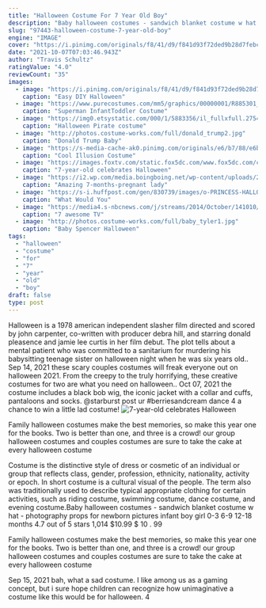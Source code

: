 ```yaml
---
title: "Halloween Costume For 7 Year Old Boy"
description: "Baby halloween costumes - sandwich blanket costume w hat - photography props for newborn pictures infant boy girl 0-3 6-9 12-18 months 4.7 out of 5 stars 1,014 $10.99 $ 10 . 99"
slug: "97443-halloween-costume-7-year-old-boy"
engine: "IMAGE"
cover: "https://i.pinimg.com/originals/f8/41/d9/f841d93f72ded9b28d7febc1508a5486.jpg"
date: "2021-10-07T07:03:46.943Z"
author: "Travis Schultz"
ratingValue: "4.0"
reviewCount: "35"
images:
  - image: "https://i.pinimg.com/originals/f8/41/d9/f841d93f72ded9b28d7febc1508a5486.jpg"
    caption: "Easy DIY Halloween"
  - image: "https://www.purecostumes.com/mm5/graphics/00000001/R885301_full_1.jpg"
    caption: "Superman InfantToddler Costume"
  - image: "https://img0.etsystatic.com/000/1/5883356/il_fullxfull.275402684.jpg"
    caption: "Halloween Pirate costume"
  - image: "http://photos.costume-works.com/full/donald_trump2.jpg"
    caption: "Donald Trump Baby"
  - image: "https://s-media-cache-ak0.pinimg.com/originals/e6/b7/88/e6b788632351f2a9d00d2c32871fe43b.jpg"
    caption: "Cool Illusion Costume"
  - image: "https://images.foxtv.com/static.fox5dc.com/www.fox5dc.com/content/uploads/2020/10/1280/720/Lion-King-costume.jpg?ve=1&tl=1"
    caption: "7-year-old celebrates Halloween"
  - image: "https://i2.wp.com/media.boingboing.net/wp-content/uploads/2019/10/fatthorrrr.jpg?fit=800%2C500&ssl=1"
    caption: "Amazing 7-months-pregnant lady"
  - image: "https://s-i.huffpost.com/gen/830739/images/o-PRINCESS-HALLOWEEN-facebook.jpg"
    caption: "What Would You"
  - image: "https://media4.s-nbcnews.com/j/streams/2014/October/141010/2D274906975126-flor-progressive-2.today-inline-large.jpg"
    caption: "7 awesome TV"
  - image: "http://photos.costume-works.com/full/baby_tyler1.jpg"
    caption: "Baby Spencer Halloween"
tags:
  - "halloween"
  - "costume"
  - "for"
  - "7"
  - "year"
  - "old"
  - "boy"
draft: false
type: post
---
```


Halloween is a 1978 american independent slasher film directed and scored by john carpenter, co-written with producer debra hill, and starring donald pleasence and jamie lee curtis in her film debut. The plot tells about a mental patient who was committed to a sanitarium for murdering his babysitting teenage sister on halloween night when he was six years old.. Sep 14, 2021 these scary couples costumes will freak everyone out on halloween 2021. From the creepy to the truly horrifying, these creative costumes for two are what you need on halloween.. Oct 07, 2021 the costume includes a black bob wig, the iconic jacket with a collar and cuffs, pantaloons and socks. @starburst post ur #berriesandcream dance 4 a chance to win a little lad costume!
![7-year-old celebrates Halloween](https://images.foxtv.com/static.fox5dc.com/www.fox5dc.com/content/uploads/2020/10/1280/720/Lion-King-costume.jpg?ve=1&tl=1 "7-year-old celebrates Halloween")

Family halloween costumes make the best memories, so make this year one for the books. Two is better than one, and three is a crowd! our group halloween costumes and couples costumes are sure to take the cake at every halloween costume
<!--inArticleAds-->

<!--galleryOne-->

Costume is the distinctive style of dress or cosmetic of an individual or group that reflects class, gender, profession, ethnicity, nationality, activity or epoch. In short costume is a cultural visual of the people. The term also was traditionally used to describe typical appropriate clothing for certain activities, such as riding costume, swimming costume, dance costume, and evening costume.Baby halloween costumes - sandwich blanket costume w hat - photography props for newborn pictures infant boy girl 0-3 6-9 12-18 months 4.7 out of 5 stars 1,014 $10.99 $ 10 . 99
<!--inArticleAds-->

<!--galleryTwo-->

Family halloween costumes make the best memories, so make this year one for the books. Two is better than one, and three is a crowd! our group halloween costumes and couples costumes are sure to take the cake at every halloween costume
<!--galleryThree-->

Sep 15, 2021 bah, what a sad costume. I like among us as a gaming concept, but i sure hope children can recognize how unimaginative a costume like this would be for halloween. 4